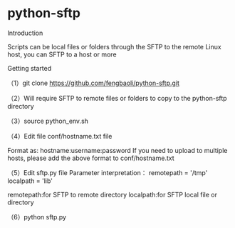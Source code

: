 # python-sftp
Introduction

Scripts can be local files or folders through the SFTP to the remote Linux host, you can SFTP to a host or more

Getting started

（1）git clone https://github.com/fengbaoli/python-sftp.git

（2）Will require SFTP to remote files or folders to copy to the python-sftp directory

（3）source python_env.sh

（4）Edit file conf/hostname.txt file

Format as:
hostname:username:password
If you need to upload to multiple hosts, please add the above format to conf/hostname.txt

（5）Edit sftp.py file
Parameter interpretation：
    remotepath = '/tmp'
    localpath = 'lib'
    
remotepath:for SFTP to remote directory
localpath:for SFTP local file or directory

（6）python sftp.py
